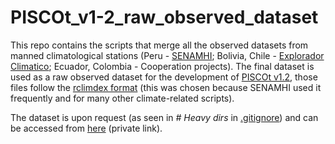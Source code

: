 # PISCOt_v1-2_raw_observed_dataset

This repo contains the scripts that merge all the observed datasets from manned climatological stations (Peru - [SENAMHI](https://www.senamhi.gob.pe); Bolivia, Chile - [Explorador Climatico](http://explorador.cr2.cl/); Ecuador, Colombia - Cooperation projects). The final dataset is used as a raw observed dataset for the development of [PISCOt v1.2](https://github.com/adrHuerta/PISCOt_v1-2), those files follow the [rclimdex format](http://etccdi.pacificclimate.org/RClimDex/RClimDexUserManual.doc) (this was chosen because SENAMHI used it frequently and for many other climate-related scripts).

The dataset is upon request (as seen in _# Heavy dirs_ in [.gitignore](https://github.com/adrHuerta/PISCOt_v1-2_raw_observed_dataset/blob/main/.gitignore)) and can be accessed from [here](https://drive.google.com/drive/folders/1HXov_mwaw-J6LywCYKGQuQdSGBrr9x64?usp=sharing) (private link).
